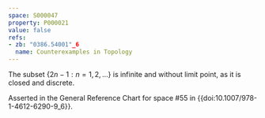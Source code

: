 ```yaml
---
space: S000047
property: P000021
value: false
refs:
- zb: "0386.54001"_6
  name: Counterexamples in Topology
---
```


The subset $\{2n-1:n=1,2,\dots\}$ is infinite and without limit point, as it is closed and discrete.

Asserted in the General Reference Chart for space #55 in
{{doi:10.1007/978-1-4612-6290-9_6}}.
